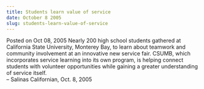 ```yaml
---
title: Students learn value of service
date: October 8 2005
slug: students-learn-value-of-service
---
```


 



<span class="date">Posted on Oct 08, 2005    </span>
Nearly 200 high school students gathered at California State
University, Monterey Bay, to learn about teamwork and community
involvement at an innovative new service fair. CSUMB, which
incorporates service learning into its own program, is helping
connect students with volunteer opportunities while gaining a
greater understanding of service itself.<br>
&#x2013; Salinas Californian, Oct. 8, 2005<br/></br>




 
